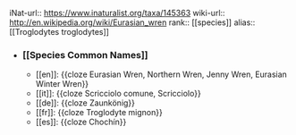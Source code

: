 iNat-url:: https://www.inaturalist.org/taxa/145363
wiki-url:: http://en.wikipedia.org/wiki/Eurasian_wren
rank:: [[species]]
alias:: [[Troglodytes troglodytes]]
- ### [[Species Common Names]]
	- [[en]]: {{cloze Eurasian Wren, Northern Wren, Jenny Wren, Eurasian Winter Wren}}
	- [[it]]: {{cloze Scricciolo comune, Scricciolo}}
	- [[de]]: {{cloze Zaunkönig}}
	- [[fr]]: {{cloze Troglodyte mignon}}
	- [[es]]: {{cloze Chochín}}